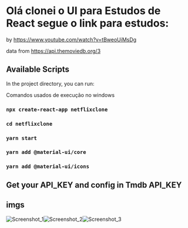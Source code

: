 # Olá clonei o UI para Estudos de React segue o link para estudos:

by https://www.youtube.com/watch?v=tBweoUiMsDg

data from https://api.themoviedb.org/3

## Available Scripts

In the project directory, you can run:

Comandos usados de execução no windows 

### `npx create-react-app netflixclone`

### `cd netflixclone`

### `yarn start`

### `yarn add @material-ui/core` 

### `yarn add @material-ui/icons` 

## Get your API_KEY and config in Tmdb API_KEY

## imgs
![Screenshot_1](/imgs/Screenshot_1.png "Screenshot_1")![Screenshot_2](/imgs/Screenshot_2.png "Screenshot_2")![Screenshot_3](/imgs/Screenshot_3.png "Screenshot_3")
      
